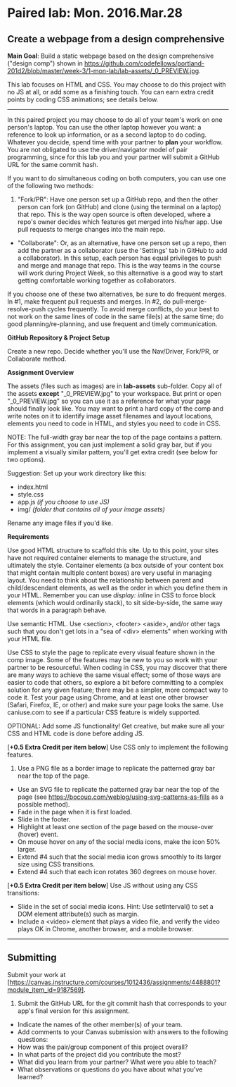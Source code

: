 # Paired lab: Mon. 2016.Mar.28

## Create a webpage from a design comprehensive

**Main Goal**: Build a static webpage based on the design comprehensive ("design comp") shown in https://github.com/codefellows/portland-201d2/blob/master/week-3/1-mon-lab/lab-assets/_0_PREVIEW.jpg.

This lab focuses on HTML and CSS. You may choose to do this project with no JS at all, or add some as a finishing touch. You can earn extra credit points by coding CSS animations; see details below.

---

In this paired project you may choose to do all of your team's work on one person's laptop. You can use the other laptop however you want: a reference to look up information, or as a second laptop to do coding. Whatever you decide, spend time with your partner to **plan** your workflow. You are not obligated to use the driver/navigator model of pair programming, since for this lab you and your partner will submit a GitHub URL for the same commit hash.

If you want to do simultaneous coding on both computers, you can use one of the following two methods:

1. "Fork/PR": Have one person set up a GitHub repo, and then the other person can fork (on GitHub) and clone (using the terminal on a laptop) that repo. This is the way open source is often developed, where a repo's owner decides which features get merged into his/her app. Use pull requests to merge changes into the main repo.
- "Collaborate": Or, as an alternative, have one person set up a repo, then add the partner as a collaborator (use the 'Settings' tab in GitHub to add a collaborator). In this setup, each person has equal privileges to push and merge and manage that repo.  This is the way teams in the course will work during Project Week, so this alternative is a good way to start getting comfortable working together as collaborators.

If you choose one of these two alternatives, be sure to do frequent merges. In #1, make frequent pull requests and merges. In #2, do pull-merge-resolve-push cycles frequently. To avoid merge conflicts, do your best to not work on the same lines of code in the same file(s) at the same time; do good planning/re-planning, and use frequent and timely communication.

**GitHub Repository & Project Setup**

Create a new repo. Decide whether you'll use the Nav/Driver, Fork/PR, or Collaborate method.

**Assignment Overview**

The assets (files such as images) are in **lab-assets** sub-folder. Copy all of the assets **except** "\_0\_PREVIEW.jpg" to your workspace. But print or open "\_0\_PREVIEW.jpg" so you can use it as a reference for what your page should finally look like. You may want to print a hard copy of the comp and write notes on it to identify image asset filenames and layout locations, elements you need to code in HTML, and styles you need to code in CSS.

NOTE: The full-width gray bar near the top of the page contains a pattern. For this assignment, you can just implement a solid gray bar, but if you implement a visually similar pattern, you'll get extra credit (see below for two options).

Suggestion: Set up your work directory like this:
* index.html
* style.css
* app.js *(if you choose to use JS)*
* img/   *(folder that contains all of your image assets)*

Rename any image files if you'd like.

**Requirements**

Use good HTML structure to scaffold this site. Up to this point, your sites have not required container elements to manage the structure, and ultimately the style. Container elements (a box outside of your content box that might contain multiple content boxes) are very useful in managing layout. You need to think about the relationship between parent and child/descendant elements, as well as the order in which you define them in your HTML. Remember you can use *display: inline* in CSS to force block elements (which would ordinarily stack), to sit side-by-side, the same way that words in a paragraph behave.

Use semantic HTML. Use &lt;section&gt;, &lt;footer&gt; &lt;aside&gt;, and/or other tags such that you don't get lots in a "sea of &lt;div&gt; elements" when working with your HTML file.

Use CSS to style the page to replicate every visual feature shown in the comp image. Some of the features may be new to you so work with your partner to be resourceful. When coding in CSS, you may discover that there are many ways to achieve the same visual effect; some of those ways are easier to code that others, so explore a bit before committing to a complex solution for any given feature; there may be a simpler, more compact way to code it. Test your page using Chrome, and at least one other browser (Safari, Firefox, IE, or other) and make sure your page looks the same. Use caniuse.com to see if a particular CSS feature is widely supported.

OPTIONAL: Add some JS functionality! Get creative, but make sure all your CSS and HTML code is done before adding JS.

[**+0.5 Extra Credit per item below**] Use CSS only to implement the following features.

1. Use a PNG file as a border image to replicate the patterned gray bar near the top of the page.
- Use an SVG file to replicate the patterned gray bar near the top of the page (see https://bocoup.com/weblog/using-svg-patterns-as-fills as a possible method).
- Fade in the page when it is first loaded.
- Slide in the footer.
- Highlight at least one section of the page based on the mouse-over (hover) event.
- On mouse hover on any of the social media icons, make the icon 50% larger.
- Extend #4 such that the social media icon grows smoothly to its larger size using CSS transitions.
- Extend #4 such that each icon rotates 360 degrees on mouse hover.

[**+0.5 Extra Credit per item below**] Use JS without using any CSS transitions:
- Slide in the set of social media icons. Hint: Use setInterval() to set a DOM element attribute(s) such as margin.
- Include a &lt;video&gt; element that plays a video file, and verify the video plays OK in Chrome, another browser, and a mobile browser.

---

## Submitting

Submit your work at [https://canvas.instructure.com/courses/1012436/assignments/4488801?module_item_id=9187569].

1. Submit the GitHub URL for the git commit hash that corresponds to your app's final version for this assignment.
- Indicate the names of the other member(s) of your team.
- Add comments to your Canvas submission with answers to the following questions:
 - How was the pair/group component of this project overall?
 - In what parts of the project did you contribute the most?
 - What did you learn from your partner? What were you able to teach?
 - What observations or questions do you have about what you've learned?

